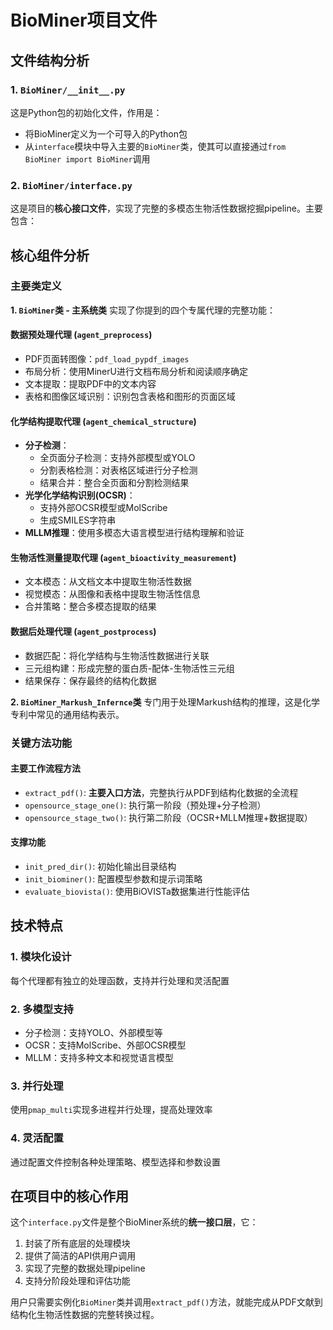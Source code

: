 # BioMiner项目文件

## 文件结构分析

### 1. `BioMiner/__init__.py`
这是Python包的初始化文件，作用是：
- 将BioMiner定义为一个可导入的Python包
- 从`interface`模块中导入主要的`BioMiner`类，使其可以直接通过`from BioMiner import BioMiner`调用

### 2. `BioMiner/interface.py` 
这是项目的**核心接口文件**，实现了完整的多模态生物活性数据挖掘pipeline。主要包含：

## 核心组件分析

### 主要类定义

**1. `BioMiner`类 - 主系统类**
实现了你提到的四个专属代理的完整功能：

#### 数据预处理代理 (`agent_preprocess`)
- PDF页面转图像：`pdf_load_pypdf_images`
- 布局分析：使用MinerU进行文档布局分析和阅读顺序确定
- 文本提取：提取PDF中的文本内容
- 表格和图像区域识别：识别包含表格和图形的页面区域

#### 化学结构提取代理 (`agent_chemical_structure`)
- **分子检测**：
  - 全页面分子检测：支持外部模型或YOLO
  - 分割表格检测：对表格区域进行分子检测
  - 结果合并：整合全页面和分割检测结果
- **光学化学结构识别(OCSR)**：
  - 支持外部OCSR模型或MolScribe
  - 生成SMILES字符串
- **MLLM推理**：使用多模态大语言模型进行结构理解和验证

#### 生物活性测量提取代理 (`agent_bioactivity_measurement`)
- 文本模态：从文档文本中提取生物活性数据
- 视觉模态：从图像和表格中提取生物活性信息
- 合并策略：整合多模态提取的结果

#### 数据后处理代理 (`agent_postprocess`)
- 数据匹配：将化学结构与生物活性数据进行关联
- 三元组构建：形成完整的蛋白质-配体-生物活性三元组
- 结果保存：保存最终的结构化数据

**2. `BioMiner_Markush_Infernce`类**
专门用于处理Markush结构的推理，这是化学专利中常见的通用结构表示。

### 关键方法功能

#### 主要工作流程方法
- `extract_pdf()`: **主要入口方法**，完整执行从PDF到结构化数据的全流程
- `opensource_stage_one()`: 执行第一阶段（预处理+分子检测）
- `opensource_stage_two()`: 执行第二阶段（OCSR+MLLM推理+数据提取）

#### 支撑功能
- `init_pred_dir()`: 初始化输出目录结构
- `init_biominer()`: 配置模型参数和提示词策略
- `evaluate_biovista()`: 使用BiOVISTa数据集进行性能评估

## 技术特点

### 1. 模块化设计
每个代理都有独立的处理函数，支持并行处理和灵活配置

### 2. 多模型支持
- 分子检测：支持YOLO、外部模型等
- OCSR：支持MolScribe、外部OCSR模型  
- MLLM：支持多种文本和视觉语言模型

### 3. 并行处理
使用`pmap_multi`实现多进程并行处理，提高处理效率

### 4. 灵活配置
通过配置文件控制各种处理策略、模型选择和参数设置

## 在项目中的核心作用

这个`interface.py`文件是整个BioMiner系统的**统一接口层**，它：
1. 封装了所有底层的处理模块
2. 提供了简洁的API供用户调用
3. 实现了完整的数据处理pipeline
4. 支持分阶段处理和评估功能

用户只需要实例化`BioMiner`类并调用`extract_pdf()`方法，就能完成从PDF文献到结构化生物活性数据的完整转换过程。
